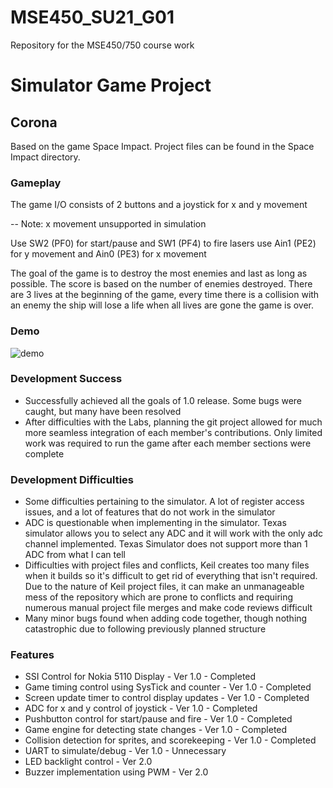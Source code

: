 # MSE450_SU21_G01
Repository for the MSE450/750 course work

# Simulator Game Project
## Corona
Based on the game Space Impact. Project files can be found in the Space Impact directory.

### Gameplay
The game I/O consists of 2 buttons and a joystick for x and y movement

-- Note: x movement unsupported in simulation

Use SW2 (PF0) for start/pause and SW1 (PF4) to fire lasers
use Ain1 (PE2) for y movement and Ain0 (PE3) for x movement

The goal of the game is to destroy the most enemies and last as long as possible.
The score is based on the number of enemies destroyed.
There are 3 lives at the beginning of the game, every time there is a collision with an enemy the ship will lose a life
when all lives are gone the game is over.

### Demo
![demo](https://media.github.sfu.ca/user/157/files/c699d900-d904-11eb-9771-77e67407c180)

### Development Success
* Successfully achieved all the goals of 1.0 release. Some bugs were caught, but many have been resolved
* After difficulties with the Labs, planning the git project allowed for much more seamless integration of each member's contributions. Only limited work was required to run the game after each member sections were complete

### Development Difficulties
* Some difficulties pertaining to the simulator. A lot of register access issues, and a lot of features that do not work in the simulator
* ADC is questionable when implementing in the simulator. Texas simulator allows you to select any ADC and it will work with the only adc channel implemented. Texas Simulator does not support more than 1 ADC from what I can tell
* Difficulties with project files and conflicts, Keil creates too many files when it builds so it's difficult to get rid of everything that isn't required. Due to the nature of Keil project files, it can make an unmanageable mess of the repository which are prone to conflicts and requiring numerous manual project file merges and make code reviews difficult
* Many minor bugs found when adding code together, though nothing catastrophic due to following previously planned structure

### Features
* SSI Control for Nokia 5110 Display - Ver 1.0 - Completed
* Game timing control using SysTick and counter - Ver 1.0 - Completed
* Screen update timer to control display updates - Ver 1.0 - Completed
* ADC for x and y control of joystick - Ver 1.0 - Completed
* Pushbutton control for start/pause and fire - Ver 1.0 - Completed
* Game engine for detecting state changes - Ver 1.0 - Completed
* Collision detection for sprites, and scorekeeping - Ver 1.0 - Completed
* UART to simulate/debug - Ver 1.0 - Unnecessary
* LED backlight control - Ver 2.0
* Buzzer implementation using PWM - Ver 2.0
